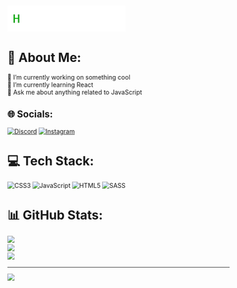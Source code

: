 ![gif](name.gif)

# 💫 About Me:
🔭 I’m currently working on something cool<br>🌱 I’m currently learning React<br>💬 Ask me about anything related to JavaScript


## 🌐 Socials:
[![Discord](https://img.shields.io/badge/Discord-%237289DA.svg?logo=discord&logoColor=white)](https://discord.gg/hubert#1781) [![Instagram](https://img.shields.io/badge/Instagram-%23E4405F.svg?logo=Instagram&logoColor=white)](https://instagram.com/hubert_ryzow) 

# 💻 Tech Stack:
![CSS3](https://img.shields.io/badge/css3-%231572B6.svg?style=for-the-badge&logo=css3&logoColor=white) ![JavaScript](https://img.shields.io/badge/javascript-%23323330.svg?style=for-the-badge&logo=javascript&logoColor=%23F7DF1E) ![HTML5](https://img.shields.io/badge/html5-%23E34F26.svg?style=for-the-badge&logo=html5&logoColor=white) ![SASS](https://img.shields.io/badge/SASS-hotpink.svg?style=for-the-badge&logo=SASS&logoColor=white)
# 📊 GitHub Stats:
![](https://github-readme-stats.vercel.app/api?username=hubert-ryzow&theme=tokyonight&hide_border=false&include_all_commits=true&count_private=false)<br/>
![](https://github-readme-streak-stats.herokuapp.com/?user=hubert-ryzow&theme=tokyonight&hide_border=false)<br/>
![](https://github-readme-stats.vercel.app/api/top-langs/?username=hubert-ryzow&theme=tokyonight&hide_border=false&include_all_commits=true&count_private=false&layout=compact)

---
[![](https://visitcount.itsvg.in/api?id=hubert-ryzow&icon=0&color=12)](https://visitcount.itsvg.in)

<!-- Proudly created with GPRM ( https://gprm.itsvg.in ) -->
